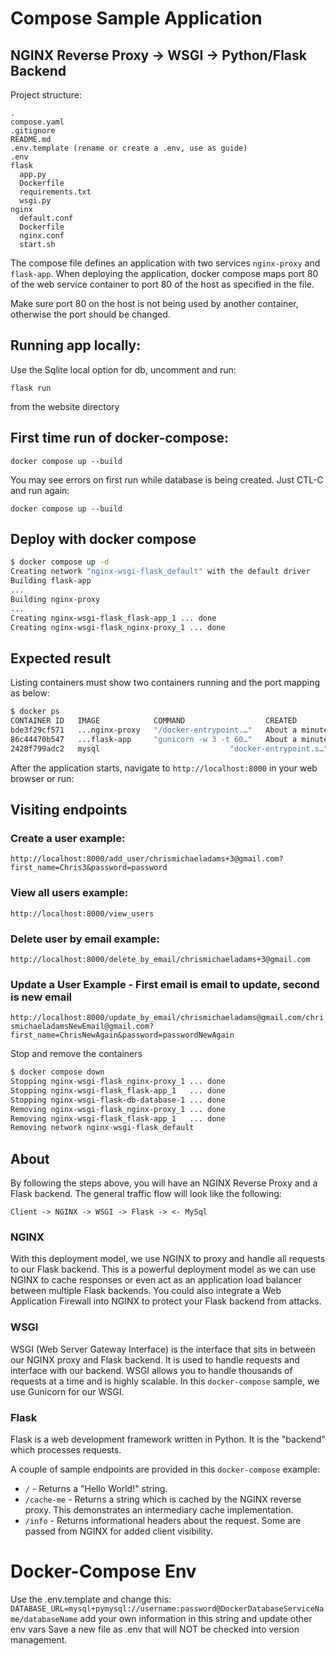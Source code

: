 # Compose Sample Application

## NGINX Reverse Proxy -> WSGI -> Python/Flask Backend

Project structure:

```text
.
compose.yaml
.gitignore
README.md
.env.template (rename or create a .env, use as guide)
.env
flask
  app.py
  Dockerfile
  requirements.txt
  wsgi.py
nginx
  default.conf
  Dockerfile
  nginx.conf
  start.sh
```

The compose file defines an application with two services `nginx-proxy` and `flask-app`.
When deploying the application, docker compose maps port 80 of the web service container to port 80 of the host as specified in the file.

Make sure port 80 on the host is not being used by another container, otherwise the port should be changed.

## Running app locally:

Use the Sqlite local option for db, uncomment and run:

`flask run` 

from the website directory

## First time run of docker-compose:

`docker compose up --build`

You may see errors on first run while database is being created. Just CTL-C and run again:

`docker compose up --build`

## Deploy with docker compose

```bash
$ docker compose up -d
Creating network "nginx-wsgi-flask_default" with the default driver
Building flask-app
...
Building nginx-proxy
...
Creating nginx-wsgi-flask_flask-app_1 ... done
Creating nginx-wsgi-flask_nginx-proxy_1 ... done
```

## Expected result

Listing containers must show two containers running and the port mapping as below:

```bash
$ docker ps
CONTAINER ID   IMAGE            COMMAND                  CREATED              STATUS                        PORTS                              NAMES
bde3f29cf571   ...nginx-proxy   "/docker-entrypoint.…"   About a minute ago   Up About a minute (healthy)   0.0.0.0:80->80/tcp                 ...nginx-proxy_1
86c44470b547   ...flask-app     "gunicorn -w 3 -t 60…"   About a minute ago   Up About a minute (healthy)   5000/tcp, 0.0.0.0:8000->8000/tcp   ...flask-app_1
2428f799adc2   mysql                             "docker-entrypoint.s…"   6 minutes ago   Up 6 minutes (healthy)   0.0.0.0:3307->3306/tcp, [::]:3307->3306/tcp   nginx-wsgi-flask-db-database-1
```

After the application starts, navigate to `http://localhost:8000` in your web browser or run:

## Visiting endpoints

### Create a user example:

`http://localhost:8000/add_user/chrismichaeladams+3@gmail.com?first_name=Chris3&password=password`

### View all users example:

`http://localhost:8000/view_users`

### Delete user by email example:

`http://localhost:8000/delete_by_email/chrismichaeladams+3@gmail.com`

### Update a User Example - First email is email to update, second is new email

`http://localhost:8000/update_by_email/chrismichaeladams@gmail.com/chrismichaeladamsNewEmail@gmail.com?first_name=ChrisNewAgain&password=passwordNewAgain`

Stop and remove the containers

```bash
$ docker compose down
Stopping nginx-wsgi-flask_nginx-proxy_1 ... done
Stopping nginx-wsgi-flask_flask-app_1   ... done
Stopping nginx-wsgi-flask-db-database-1 ... done 
Removing nginx-wsgi-flask_nginx-proxy_1 ... done
Removing nginx-wsgi-flask_flask-app_1   ... done
Removing network nginx-wsgi-flask_default
```

## About

By following the steps above, you will have an NGINX Reverse Proxy and a Flask backend. The general traffic flow will look like the following:

`Client -> NGINX -> WSGI -> Flask -> <- MySql`

### NGINX

With this deployment model, we use NGINX to proxy and handle all requests to our Flask backend. This is a powerful deployment model as we can use NGINX to cache responses or even act as an application load balancer between multiple Flask backends. You could also integrate a Web Application Firewall into NGINX to protect your Flask backend from attacks.

### WSGI

WSGI (Web Server Gateway Interface) is the interface that sits in between our NGINX proxy and Flask backend. It is used to handle requests and interface with our backend. WSGI allows you to handle thousands of requests at a time and is highly scalable. In this `docker-compose` sample, we use Gunicorn for our WSGI.

### Flask

Flask is a web development framework written in Python. It is the "backend" which processes requests.

A couple of sample endpoints are provided in this `docker-compose` example:

* `/` - Returns a "Hello World!" string.
* `/cache-me` - Returns a string which is cached by the NGINX reverse proxy. This demonstrates an intermediary cache implementation.
* `/info` - Returns informational headers about the request. Some are passed from NGINX for added client visibility.

# Docker-Compose Env 

Use the .env.template and change this:
`DATABASE_URL=mysql+pymysql://username:password@DockerDatabaseServiceName/databaseName`
add your own information in this string and update other env vars
Save a new file as .env that will NOT be checked into version management.